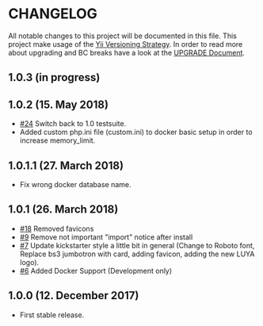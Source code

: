 # CHANGELOG

All notable changes to this project will be documented in this file. This project make usage of the [Yii Versioning Strategy](https://github.com/yiisoft/yii2/blob/master/docs/internals/versions.md). In order to read more about upgrading and BC breaks have a look at the [UPGRADE Document](UPGRADE.md).

## 1.0.3 (in progress)

## 1.0.2 (15. May 2018)

+ [#24](https://github.com/luyadev/luya-kickstarter/issues/24) Switch back to 1.0 testsuite.
+ Added custom php.ini file (custom.ini) to docker basic setup in order to increase memory_limit.

## 1.0.1.1 (27. March 2018)

+ Fix wrong docker database name.

## 1.0.1 (26. March 2018)

+ [#18](https://github.com/luyadev/luya-kickstarter/issues/18) Removed favicons
+ [#9](https://github.com/luyadev/luya-kickstarter/pull/9) Remove not important  "import" notice after install
+ [#7](https://github.com/luyadev/luya-kickstarter/pull/7) Update kickstarter style a little bit in general (Change to Roboto font, Replace bs3 jumbotron with card, adding favicon, adding the new LUYA logo).
+ [#6](https://github.com/luyadev/luya-kickstarter/issues/6) Added Docker Support (Development only)

## 1.0.0 (12. December 2017)

+ First stable release.
